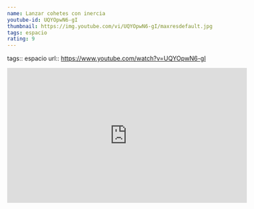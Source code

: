 ```yaml
---
name: Lanzar cohetes con inercia
youtube-id: UQYOpwN6-gI
thumbnail: https://img.youtube.com/vi/UQYOpwN6-gI/maxresdefault.jpg
tags: espacio
rating: 9
---
```

tags:: espacio
url:: https://www.youtube.com/watch?v=UQYOpwN6-gI

<iframe width='560' height='315' src='https://www.youtube.com/embed/UQYOpwN6-gI' title='YouTube video player' frameborder='0' allow='accelerometer; autoplay; clipboard-write; encrypted-media; gyroscope; picture-in-picture; web-share' allowfullscreen></iframe>


